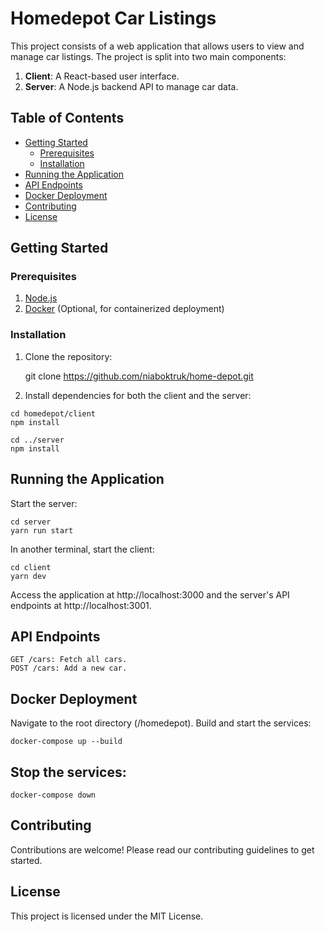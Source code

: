 # Homedepot Car Listings

This project consists of a web application that allows users to view and manage car listings. The project is split into two main components:

1. **Client**: A React-based user interface.
2. **Server**: A Node.js backend API to manage car data.

## Table of Contents

- [Getting Started](#getting-started)
  - [Prerequisites](#prerequisites)
  - [Installation](#installation)
- [Running the Application](#running-the-application)
- [API Endpoints](#api-endpoints)
- [Docker Deployment](#docker-deployment)
- [Contributing](#contributing)
- [License](#license)

## Getting Started

### Prerequisites

1. [Node.js](https://nodejs.org/)
2. [Docker](https://www.docker.com/) (Optional, for containerized deployment)

### Installation

1. Clone the repository:

	git clone https://github.com/niaboktruk/home-depot.git

2. Install dependencies for both the client and the server:

```
cd homedepot/client
npm install
```

```
cd ../server
npm install
```

## Running the Application

Start the server:

```
cd server
yarn run start
```

In another terminal, start the client:

```
cd client
yarn dev
```

Access the application at http://localhost:3000 and the server's API endpoints at http://localhost:3001.

## API Endpoints

```
GET /cars: Fetch all cars.
POST /cars: Add a new car.
```

## Docker Deployment

Navigate to the root directory (/homedepot).
Build and start the services:

```
docker-compose up --build
```

## Stop the services:

```
docker-compose down
```

## Contributing
Contributions are welcome! Please read our contributing guidelines to get started.

## License
This project is licensed under the MIT License.
